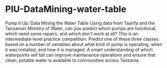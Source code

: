 # PIU-DataMining-water-table
Pump it Up: Data Mining the Water Table
Using data from Taarifa and the Tanzanian Ministry of Water, 
can you predict which pumps are functional, which need some repairs, and which don't work at all? 
This is an intermediate-level practice competition. Predict one of 
these three classes based on a number of variables about what kind of 
pump is operating, when it was installed, and how it is managed. A smart 
understanding of which waterpoints will fail can improve maintenance operations and ensure that clean, 
potable water is available to communities across Tanzania.
